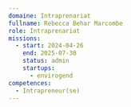 ```yaml
---
domaine: Intraprenariat
fullname: Rebecca Behar Marcombe
role: Intraprenariat
missions:
  - start: 2024-04-26
    end: 2025-07-30
    status: admin
    startups:
      - envirogend
competences:
  - Intrapreneur(se)
---
```

